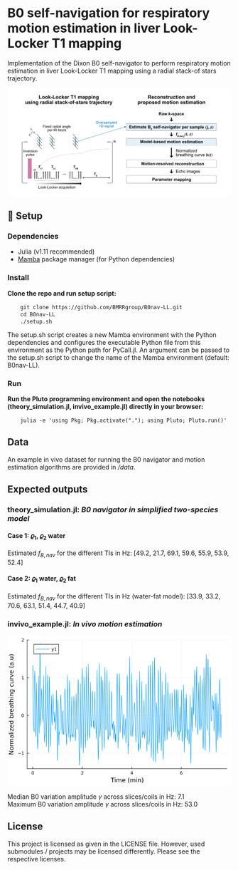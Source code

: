 # B0 self-navigation for respiratory motion estimation in liver Look-Locker T1 mapping

Implementation of the Dixon B0 self-navigator to perform respiratory motion estimation in liver Look-Locker T1 mapping using a radial stack-of stars trajectory. 

![](plots/method_preview.png)

## 🚀 Setup

### Dependencies
- Julia (v1.11 recommended)
- [Mamba](https://mamba.readthedocs.io/en/latest/) package manager (for Python dependencies)

### Install

**Clone the repo and run setup script:**

```shell
    git clone https://github.com/BMRRgroup/B0nav-LL.git
    cd B0nav-LL
    ./setup.sh
```

The setup.sh script creates a new Mamba environment with the Python dependencies and configures the executable Python file from this environment as the Python path for PyCall.jl. An argument can be passed to the setup.sh script to change the name of the Mamba environment (default: B0nav-LL).

### Run

**Run the Pluto programming environment and open the notebooks (theory_simulation.jl, invivo_example.jl) directly in your browser:**

```shell
    julia -e 'using Pkg; Pkg.activate("."); using Pluto; Pluto.run()'
```

## Data
An example in vivo dataset for running the B0 navigator and motion estimation algorithms are provided in */data*.

## Expected outputs
### theory_simulation.jl: _B0 navigator in simplified two-species model_
#### Case 1: $\varrho_1$, $\varrho_2$ water
Estimated $f_{B,nav}$ for the different TIs in Hz: [49.2, 21.7, 69.1, 59.6, 55.9, 53.9, 52.4]

#### Case 2: $\varrho_1$ water, $\varrho_2$ fat
Estimated $f_{B,nav}$ for the different TIs in Hz (water-fat model): [33.9, 33.2, 70.6, 63.1, 51.4, 44.7, 40.9]

### invivo_example.jl: _In vivo motion estimation_
![](plots/invivo_example_motionCurve.png)

Median B0 variation amplitude $\gamma$ across slices/coils in Hz: 7.1 \
Maximum B0 variation amplitude $\gamma$ across slices/coils in Hz: 53.0

## License
This project is licensed as given in the LICENSE file. However, used submodules / projects may be licensed differently. Please see the respective licenses.